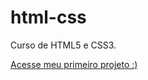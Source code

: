 # html-css
 Curso de HTML5 e CSS3.

<a href="https://brunabeatriiz.github.io/html-css/desafios/desafio15/index.html"> Acesse meu primeiro projeto :&#41;</a>
